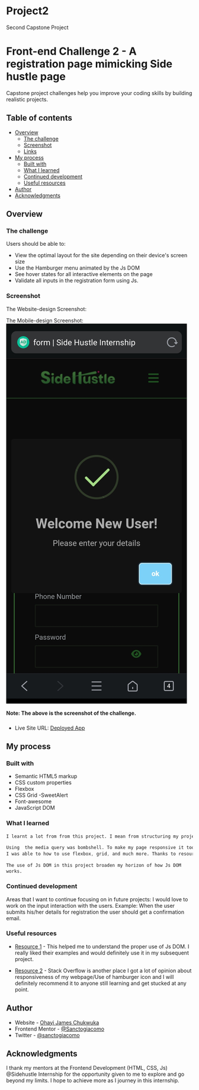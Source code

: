 # Project2
Second Capstone Project
# Front-end Challenge 2 - A registration page mimicking Side hustle page

 Capstone project challenges help you improve your coding skills by building realistic projects. 

## Table of contents

- [Overview](#overview)
  - [The challenge](#the-challenge)
  - [Screenshot](#screenshot)
  - [Links](#links)
- [My process](#my-process)
  - [Built with](#built-with)
  - [What I learned](#what-i-learned)
  - [Continued development](#continued-development)
  - [Useful resources](#useful-resources)
- [Author](#author)
- [Acknowledgments](#acknowledgments)


## Overview

### The challenge

Users should be able to:

- View the optimal layout for the site depending on their device's screen size
- Use the Hamburger menu animated by the Js DOM
- See hover states for all interactive elements on the page
-  Validate all inputs in the registration form using Js.


### Screenshot

The Website-design Screenshot:


The Mobile-design Screenshot:
![](https://github.com/Sanctogiacomo/Project2/blob/master/assets/Screenshot-Phone.jpg)

**Note: The above is the screenshot of the challenge.**

###
- Live Site URL: [Deployed App](https://sh-group246.netlify.app/)

## My process

### Built with

- Semantic HTML5 markup
- CSS custom properties
- Flexbox
- CSS Grid
-SweetAlert
- Font-awesome
- JavaScript DOM


### What I learned


```html
I learnt a lot from from this project. I mean from structuring my project to the commenting of code... 
```
```css
Using  the media query was bombshell. To make my page responsive it took a great deal.
I was able to how to use flexbox, grid, and much more. Thanks to resources online!
```

```JavaScript(Js)
The use of Js DOM in this project broaden my horizon of how Js DOM works.
```  

### Continued development

Areas that I want to continue focusing on in future projects: I would love to work on the input interaction with the users. Example: When the user submits his/her details for registration the user should get a confirmation email.

### Useful resources

- [Resource 1](https://www.w3schools.com/) - This helped me to understand the proper use of Js DOM. I really liked their examples and would definitely use it in my subsequent project.

- [Resource 2](https://stackoverflow.com/) - Stack Overflow is another place I got a lot of opinion about responsiveness of my webpage/Use of hamburger icon and I will definitely recommend it to anyone still learning and get stucked at any point.


## Author

- Website - [Ohayi James Chukwuka](https://calculus001.netlify.app/#about)
- Frontend Mentor - [@Sanctogiacomo](https://www.frontendmentor.io/profile/Sanctogiacomo)
- Twitter - [@sanctogiacomo](https://www.twitter.com/sanctogiacomo)


## Acknowledgments

I thank my mentors at the Frontend Development (HTML, CSS, Js)  @Sidehustle Internship for the opportunity given to me to explore and go beyond my limits. I hope to achieve more as I journey in this internship.
